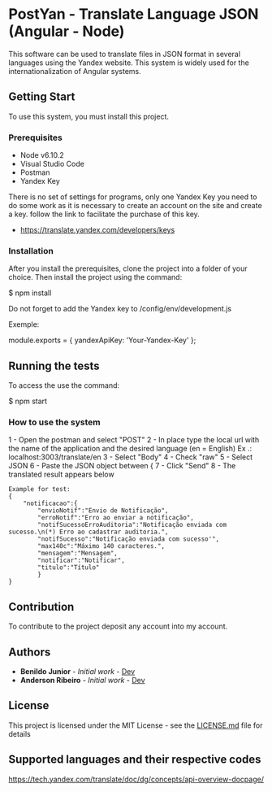 # PostYan - Translate Language JSON (Angular - Node) 

This software can be used to translate files in JSON format in several languages ​​using the Yandex website. This system is widely used for the internationalization of Angular systems.

## Getting Start

To use this system, you must install this project.

### Prerequisites

- Node v6.10.2
- Visual Studio Code
- Postman
- Yandex Key

There is no set of settings for programs, only one Yandex Key you need to do some work as it is necessary to create an account on the site and create a key. follow the link to facilitate the purchase of this key.

- https://translate.yandex.com/developers/keys


### Installation

After you install the prerequisites, clone the project into a folder of your choice. Then install the project using the command:

$ npm install 

Do not forget to add the Yandex key to /config/env/development.js 

Exemple:

module.exports = {
    yandexApiKey: 'Your-Yandex-Key'
};

## Running the tests

To access the use the command:

$ npm start

### How to use the system

1 - Open the postman and select "POST"
2 - In place type the local url with the name of the application and the desired language (en = English) Ex .: localhost:3003/translate/en
3 - Select "Body"
4 - Check "raw"
5 - Select JSON
6 - Paste the JSON object between {
7 - Click "Send"
8 - The translated result appears below

```
Example for test:
{
    "notificacao":{
        "envioNotif":"Envio de Notificação",
        "erroNotif":"Erro ao enviar a notificação",
        "notifSucessoErroAuditoria":"Notificação enviada com sucesso.\n(*) Erro ao cadastrar auditoria.",
        "notifSucesso":"Notificação enviada com sucesso'",
        "max140c":"Máximo 140 caracteres.",
        "mensagem":"Mensagem",
        "notificar":"Notificar",
        "titulo":"Título"
        }
}

```

## Contribution

To contribute to the project deposit any account into my account.

## Authors

* **Benildo Junior** - *Initial work* - [Dev](https://github.com/benildo)
* **Anderson Ribeiro** - *Initial work* - [Dev](https://github.com/andersonribeirodemoraes)

## License

This project is licensed under the MIT License - see the [LICENSE.md](LICENSE.md) file for details

## Supported languages ​​and their respective codes

https://tech.yandex.com/translate/doc/dg/concepts/api-overview-docpage/

